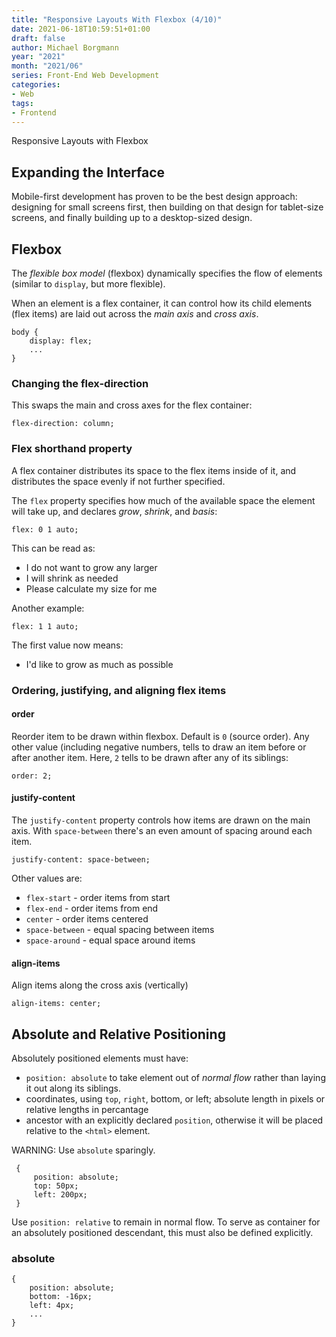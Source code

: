 ```yaml
---
title: "Responsive Layouts With Flexbox (4/10)"
date: 2021-06-18T10:59:51+01:00
draft: false
author: Michael Borgmann
year: "2021"
month: "2021/06"
series: Front-End Web Development
categories:
- Web
tags:
- Frontend
---
```


Responsive Layouts with Flexbox

<!--more-->

## Expanding the Interface

Mobile-first development has proven to be the best design approach: designing for small screens first, then building on that design for tablet-size screens, and finally building up to a desktop-sized design.

## Flexbox

The *flexible box model* (flexbox) dynamically specifies the flow of elements (similar to `display`, but more flexible).

When an element is a flex container, it can control how its child elements (flex items) are laid out across the *main axis* and *cross axis*.

	body {
		display: flex;
		...
	}

### Changing the flex-direction

This swaps the main and cross axes for the flex container:

	flex-direction: column;

### Flex shorthand property

A flex container distributes its space to the flex items inside of it, and distributes the space evenly if not further specified.

The `flex` property specifies how much of the available space the element will take up, and declares *grow*, *shrink*, and *basis*:

	flex: 0 1 auto;

This can be read as:

- I do not want to grow any larger
- I will shrink as needed
- Please calculate my size for me

Another example:

	flex: 1 1 auto;

The first value now means:

- I'd like to grow as much as possible

### Ordering, justifying, and aligning flex items

#### order

Reorder item to be drawn within flexbox. Default is `0` (source order). Any other value (including negative numbers, tells to draw an item before or after another item. Here, `2` tells to be drawn after any of its siblings:

	order: 2;

#### justify-content

The `justify-content` property controls how items are drawn on the main axis. With `space-between` there's an even amount of spacing around each item.

	justify-content: space-between;

Other values are:

- `flex-start` - order items from start
- `flex-end` - order items from end
- `center` - order items centered
- `space-between` - equal spacing between items
- `space-around` - equal space around items

#### align-items

Align items along the cross axis (vertically)

	align-items: center;

## Absolute and Relative Positioning

Absolutely positioned elements must have:

- `position: absolute` to take element out of *normal flow* rather than laying it out along its siblings.
- coordinates, using `top`, `right`, bottom, or left; absolute length in pixels or relative lengths in percantage
- ancestor with an explicitly declared `position`, otherwise it will be placed relative to the `<html>` element.

WARNING: Use `absolute` sparingly.

	 {
		 position: absolute;
		 top: 50px;
		 left: 200px;
	 }

Use `position: relative` to remain in normal flow. To serve as container for an absolutely positioned descendant, this must also be defined explicitly.

### absolute

	{
		position: absolute;
		bottom: -16px;
		left: 4px;
		...
	}
